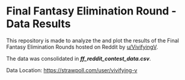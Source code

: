 # Final Fantasy Elimination Round - Data Results


This repository is made to analyze the and plot the results of the Final Fantasy Elimination Rounds hosted on Reddit by 
[u/VivifyingV](https://www.reddit.com/user/VivifyingV/).

The data was consolidated in ***ff_reddit_contest_data.csv***.

Data Location: https://strawpoll.com/user/vivifying-v